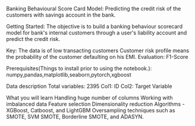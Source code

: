 Banking Behavioural Score Card Model:
Predicting the credit risk of the customers with savings account in the bank.

Getting Started:
The objective is to build a banking behaviour scorecard model for bank's internal customers through a user's liability account and predict the credit risk.

Key:
The data is of low transacting customers
Customer risk profile means the probability of the customer defaulting on his EMI.
Evaluation: F1-Score

Prerequisites(Things to install prior to using the notebook.):
numpy,pandas,matplotlib,seaborn,pytorch,xgboost

Data description
Total variables: 2395
Col1: ID
Col2: Target Variable

What you will learn
Handling huge number of columns
Working with imbalanced data
Feature selection
Dimensionality reduction
Algorithms - XGBoost, Catboost, and LightGBM
Oversampling techniques such as SMOTE, SVM SMOTE, Borderline SMOTE, and ADASYN.

